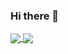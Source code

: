 ### Hi there 👋

<!--
**JeonB/JeonB** is a ✨ _special_ ✨ repository because its `README.md` (this file) appears on your GitHub profile.


- 🔭 I’m currently working on ...
- 🌱 I’m currently learning ...
- 👯 I’m looking to collaborate on ...
- 🤔 I’m looking for help with ...
- 💬 Ask me about ...
- 📫 How to reach me: ...
- 😄 Pronouns: ...
- ⚡ Fun fact: ...
-->



<a href="https://github.com/JeonB/github-readme-stats">
  <img align="center" src="https://github-readme-stats.vercel.app/api/pin/?username=JeonB&repo=github-readme-stats" />
</a>
<a href="https://github.com/JeonB/convoychat">
  <img align="center" src="https://github-readme-stats.vercel.app/api/pin/?username=JeonB&repo=convoychat" />
</a>
